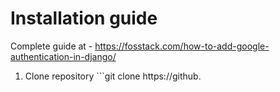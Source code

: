 # Installation guide

Complete guide at - https://fosstack.com/how-to-add-google-authentication-in-django/

1) Clone repository ```git clone https://github.
